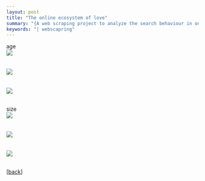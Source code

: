 ```yaml
---
layout: post
title: "The online ecosystem of love"
summary: "{A web scraping project to analyze the search behaviour in online dating}"
keywords: "| webscapring"
---
```


age
  <br> ![](https://github.com/purplestat/lovescrape_code/blob/master/lovescout-codebook_files/figure-gfm/unnamed-chunk-12-1.png?raw=true?style=centerme)  
<br>
  <br> ![](https://github.com/purplestat/lovescrape_code/blob/master/lovescout-codebook_files/figure-gfm/unnamed-chunk-14-1.png?raw=true?style=centerme)  
<br>
  <br> ![](https://github.com/purplestat/lovescrape_code/blob/master/lovescout-codebook_files/figure-gfm/unnamed-chunk-14-2.png?raw=true?style=centerme)  
<br>

size
  <br> ![](https://github.com/purplestat/lovescrape_code/blob/master/lovescout-codebook_files/figure-gfm/unnamed-chunk-16-1.png?raw=true?style=centerme)  
<br>
  <br> ![](https://github.com/purplestat/lovescrape_code/blob/master/lovescout-codebook_files/figure-gfm/unnamed-chunk-17-1.png?raw=true?style=centerme)  
<br>
  <br> ![](https://github.com/purplestat/lovescrape_code/blob/master/lovescout-codebook_files/figure-gfm/unnamed-chunk-17-2.png?raw=true?style=centerme)  
<br>



[<a href="/blog">back</a>]

